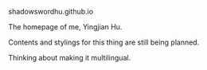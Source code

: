 shadowswordhu.github.io

The homepage of me, Yingjian Hu.

Contents and stylings for this thing are still being planned.

Thinking about making it multilingual.
